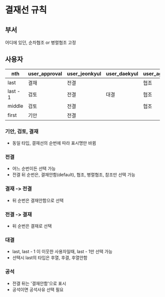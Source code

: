 # 결재선 규칙

## 부서
  
  어디에 있던, 순차협조 or 병렬협조 고정

## 사용자

| nth      | user_approval | user_jeonkyul | user_daekyul | user_agree_s | user_agree_p | user_nosign | user_refer | user_noapproval |
| -------- | ------------- | ------------- | ------------ | ------------ | ------------ | ----------- | ---------- | --------------- |
| last     | 결재          | 전결          |              | 협조         | 병렬협조     | 확인        | 참조       | 공석(결재안함)  |
| last - 1 | 검토          | 전결          | 대결         | 협조         | 병렬협조     | 확인        | 참조       | 공석(결재안함)  |
| middle   | 검토          | 전결          |              | 협조         | 병렬협조     | 확인        | 참조       | 공석(결재안함)  |
| first    | 기안          | 전결          |              |              |              | 확인        |            |                 |

### 기안, 검토, 결재

* 동일 타입, 결재선의 순번에 따라 표시명만 바뀜

### 전결

* 어느 순번이든 선택 가능
* 전결 뒤 순번은, 결재안함(default), 협조, 병렬협조, 참조만 선택 가능

### 결재 -> 전결

* 뒤 순번은 결재안함으로 선택

### 전결 -> 결재

* 뒤 순번은 결재로 선택

### 대결

* last, last - 1 이 이웃한 사용자일때, last - 1만 선택 가능
* 선택시 last의 타입은 후열, 후결, 후열안함

### 공석

* 전결 뒤는 '결재안함'으로 표시
* 공석이면 공석사유 선택 필요
